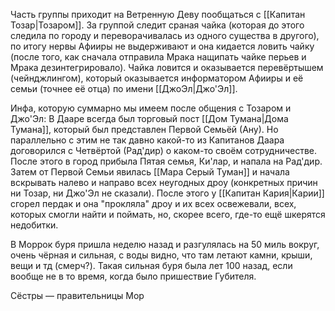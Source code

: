 Часть группы приходит на Ветренную Деву пообщаться с [[Капитан Тозар|Тозаром]]. За группой следит сраная чайка (которая до этого следила по городу и переворачивалась из одного существа в другого), по итогу нервы Афииры не выдерживают и она кидается ловить чайку (после того, как сначала отправила Мрака нащипать чайке перьев и Мрака дезинтегрировало).
Чайка ловится и оказывается перевёртышем (чейнджлингом), который оказывается информатором Афииры и её семьи (точнее её отца) по имени [[ДжоЭл|Джо'Эл]].

Инфа, которую суммарно мы имеем после общения с Тозаром и Джо'Эл: В Дааре всегда был торговый пост [[Дом Тумана|Дома Тумана]], который был представлен Первой Семьёй (Ану). Но параллельно с этим не так давно какой-то из Капитанов Даара договорился с Четвёртой (Рад'дир) о каком-то своём сотрудничестве. После этого в город прибыла Пятая семья, Ки'лар, и напала на Рад'дир. Затем от Первой Семьи явилась [[Мара Серый Туман]] и начала вскрывать налево и направо всех неугодных дроу (конкретных причин ни Тозар, ни Джо'Эл не сказали). После этого у [[Капитан Кария|Карии]] сгорел пердак и она "прокляла" дроу и их всех освежевали, всех, которых смогли найти и поймать, но, скорее всего, где-то ещё шкерятся недобитки.

В Моррок буря пришла неделю назад и разгулялась на 50 миль вокруг, очень чёрная и сильная, с воды видно, что там летают камни, крыши, вещи и тд (смерч?). Такая сильная буря была лет 100 назад, если вообще не в то время, когда было пришествие Губителя. 

Сёстры — правительницы Мор
